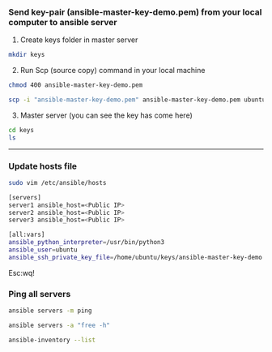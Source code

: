 

### Send key-pair (ansible-master-key-demo.pem) from your local computer to ansible server


1. Create keys folder in master server

```bash
mkdir keys
```

2. Run Scp (source copy) command in your local machine

```bash
chmod 400 ansible-master-key-demo.pem
```

```bash
scp -i "ansible-master-key-demo.pem" ansible-master-key-demo.pem ubuntu@ec2-54-152-.compute-1.amazonaws.com:/home/ubuntu/keys
```

3. Master server (you can see the key has come here)

```bash
cd keys 
ls
```


---


### Update hosts file

```bash
sudo vim /etc/ansible/hosts
```

```bash
[servers]
server1 ansible_host=<Public IP>
server2 ansible_host=<Public IP>
server3 ansible_host=<Public IP>
```

```bash
[all:vars]
ansible_python_interpreter=/usr/bin/python3
ansible_user=ubuntu
ansible_ssh_private_key_file=/home/ubuntu/keys/ansible-master-key-demo.pem
```

Esc:wq!






### Ping all servers

```bash
ansible servers -m ping 
```


```bash
ansible servers -a "free -h"
```

```bash
ansible-inventory --list
```











